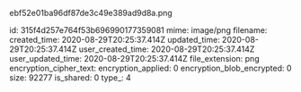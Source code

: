 ebf52e01ba96df87de3c49e389ad9d8a.png

id: 315f4d257e764f53b696990177359081
mime: image/png
filename: 
created_time: 2020-08-29T20:25:37.414Z
updated_time: 2020-08-29T20:25:37.414Z
user_created_time: 2020-08-29T20:25:37.414Z
user_updated_time: 2020-08-29T20:25:37.414Z
file_extension: png
encryption_cipher_text: 
encryption_applied: 0
encryption_blob_encrypted: 0
size: 92277
is_shared: 0
type_: 4